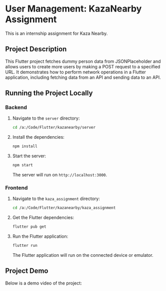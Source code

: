 # User Management: KazaNearby Assignment

This is an internship assignment for Kaza Nearby.

## Project Description

This Flutter project fetches dummy person data from JSONPlaceholder and allows users to create more users by making a POST request to a specified URL. It demonstrates how to perform network operations in a Flutter application, including fetching data from an API and sending data to an API.

## Running the Project Locally

### Backend

1. Navigate to the `server` directory:
   ```sh
   cd /a:/Code/Flutter/kazanearby/server
   ```

2. Install the dependencies:
   ```sh
   npm install
   ```

3. Start the server:
   ```sh
   npm start
   ```

   The server will run on `http://localhost:3000`.

### Frontend

1. Navigate to the `kaza_assignment` directory:
   ```sh
   cd /a:/Code/Flutter/kazanearby/kaza_assignment
   ```

2. Get the Flutter dependencies:
   ```sh
   flutter pub get
   ```

3. Run the Flutter application:
   ```sh
   flutter run
   ```

   The Flutter application will run on the connected device or emulator.

## Project Demo

Below is a demo video of the project:

